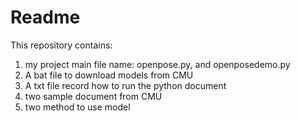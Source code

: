 # Readme

This repository contains:

1. my project main file name: openpose.py, and openposedemo.py
2. A bat file to download models from CMU
3. A txt file record how to run the python document
4. two sample document from CMU
5. two method to use model




